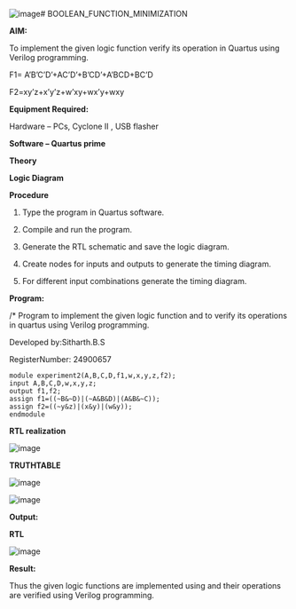 ![image](https://github.com/user-attachments/assets/bc95dee7-c382-4b95-b9b3-6dce1f6d9d15)# BOOLEAN_FUNCTION_MINIMIZATION

**AIM:**

To implement the given logic function verify its operation in Quartus using Verilog programming.

F1= A’B’C’D’+AC’D’+B’CD’+A’BCD+BC’D 

F2=xy’z+x’y’z+w’xy+wx’y+wxy

**Equipment Required:**

Hardware – PCs, Cyclone II , USB flasher

**Software – Quartus prime**

**Theory**

**Logic Diagram**

**Procedure**

1.	Type the program in Quartus software.

2.	Compile and run the program.

3.	Generate the RTL schematic and save the logic diagram.

4.	Create nodes for inputs and outputs to generate the timing diagram.

5.	For different input combinations generate the timing diagram.


**Program:**

/* Program to implement the given logic function and to verify its operations in quartus using Verilog programming. 

Developed by:Sitharth.B.S

RegisterNumber: 24900657

```
module experiment2(A,B,C,D,f1,w,x,y,z,f2);
input A,B,C,D,w,x,y,z;
output f1,f2;
assign f1=((~B&~D)|(~A&B&D)|(A&B&~C));
assign f2=((~y&z)|(x&y)|(w&y));
endmodule
```

**RTL realization**

![image](https://github.com/user-attachments/assets/97439d18-c0d7-407c-bf0d-a8bc158ee9fb)

**TRUTHTABLE**


![image](https://github.com/user-attachments/assets/0d9267d8-278c-49db-a9d2-7773b72b1066)


![image](https://github.com/user-attachments/assets/3dc3d682-9cc8-4779-a271-a91c9e128cff)



**Output:**



**RTL**


![image](https://github.com/user-attachments/assets/17054941-1bd3-407b-922d-06a691557400)


**Result:**

Thus the given logic functions are implemented using and their operations are verified using Verilog programming.

